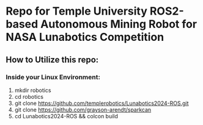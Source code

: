 # Repo for Temple University ROS2-based Autonomous Mining Robot for NASA Lunabotics Competition

## How to Utilize this repo:

### Inside your Linux Environment:
1. mkdir robotics
2. cd robotics
3. git clone https://github.com/templerobotics/Lunabotics2024-ROS.git
4. git clone https://github.com/grayson-arendt/sparkcan
5. cd Lunabotics2024-ROS && colcon build


